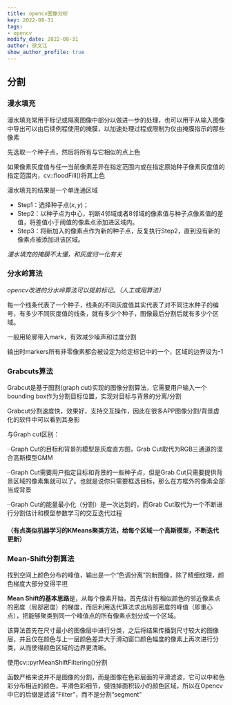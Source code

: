 ```yaml
---
title: opencv图像分析
key: 2022-08-31
tags: 
- opencv
modify_date: 2022-08-31
author: 徐文江
show_author_profile: true
---
```



## 分割		
<!--more-->     
### 漫水填充		 

漫水填充常用于标记或隔离图像中部分以做进一步的处理，也可以用于从输入图像中导出可以由后续例程使用的掩膜，以加速处理过程或限制为仅由掩膜指示的那些像素		

先选取一个种子点，然后将所有与它相似的点上色			

如果像素灰度值与任一当前像素差异在指定范围内或在指定原始种子像素灰度值的指定范围内，cv::floodFill()将其上色		

漫水填充的结果是一个单连通区域			

- Step1：选择种子点$(x,y)$；		
- Step2：以种子点为中心，判断4邻域或者8邻域的像素值与种子点像素值的差值，将差值小于阈值的像素点添加进区域内。			
- Step3：将新加入的像素点作为新的种子点，反复执行Step2，直到没有新的像素点被添加进该区域。			

*漫水填充的掩膜不太懂，和灰度归一化有关*					



### 分水岭算法		

*opencv改进的分水岭算法可以提前标记。（人工或用算法）*			

每一个线条代表了一个种子，线条的不同灰度值其实代表了对不同注水种子的编号，有多少不同灰度值的线条，就有多少个种子，图像最后分割后就有多少个区域。

一般用轮廓带入mark，有效减少噪声和过度分割			

输出时markers所有非零像素都会被设定为给定标记中的一个，区域的边界设为-1		



### Grabcuts算法			

Grabcut是基于图割(graph cut)实现的图像分割算法，它需要用户输入一个bounding box作为分割目标位置，实现对目标与背景的分离/分割		

Grabcut分割速度快，效果好，支持交互操作，因此在很多APP图像分割/背景虚化的软件中可以看到其身影		

与Graph cut区别：

··Graph Cut的目标和背景的模型是灰度直方图，Grab Cut取代为RGB三通道的混合高斯模型GMM			

··Graph Cut需要用户指定目标和背景的一些种子点，但是Grab Cut只需要提供背景区域的像素集就可以了。也就是说你只需要框选目标，那么在方框外的像素全部当成背景		

··Graph Cut的能量最小化（分割）是一次达到的，而Grab Cut取代为一个不断进行分割估计和模型参数学习的交互迭代过程		

#### （有点类似机器学习的KMeans聚类方法，给每个区域一个高斯模型，不断迭代更新）		



### Mean-Shift分割算法		

找到空间上颜色分布的峰值，输出是一个“色调分离”的新图像，除了精细纹理，颜色梯度大部分变得平坦			

**Mean Shift的基本思路**是，从每个像素开始，首先估计有相似颜色的邻近像素点的密度（局部密度）的梯度，而后利用迭代算法求出局部密度的峰值（即重心点），把能够聚类到同一个峰值点的所有像素点划分成一个区域。		



该算法首先在尺寸最小的图像层中进行分类，之后将结果传播到尺寸较大的图像层，并且仅在颜色与上一层颜色差异大于滑动窗口颜色幅度的像素上再次进行分类，从而使得颜色区域的边界更清晰。		

使用cv::pyrMeanShiftFiltering()分割			

函数严格来说并不是图像的分割，而是图像在色彩层面的平滑滤波，它可以中和色彩分布相近的颜色，平滑色彩细节，侵蚀掉面积较小的颜色区域，所以在Opencv中它的后缀是滤波“Filter”，而不是分割“segment”			






